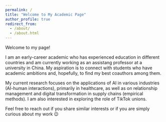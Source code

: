 ```yaml
---
permalink: /
title: "Welcome to My Academic Page"
author_profile: true
redirect_from: 
  - /about/
  - /about.html
---
```


Welcome to my page!

I am an early-career academic who has experienced education in different countries and am currently working as an assistang professor at a university in China. My aspiration is to connect with students who have academic ambitions and, hopefully, to find my best coauthors among them.

My current research focuses on the applications of AI in various industries (AI-human interactions), primarily in healthcare, as well as on relationship management and digital transformation in supply chains (empirical methods). I am also interested in exploring the role of TikTok unions.

Feel free to reach out if you share similar interests or if you are simply curious about my work :wink:
